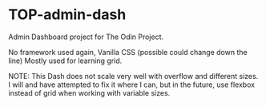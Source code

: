 # TOP-admin-dash
Admin Dashboard project for The Odin Project.

No framework used again, Vanilla CSS (possible could change down the line)
Mostly used for learning grid.

NOTE: This Dash does not scale very well with overflow and different sizes. I will and have attempted to fix it where I can, but in the future, use flexbox instead of grid when working with variable sizes. 